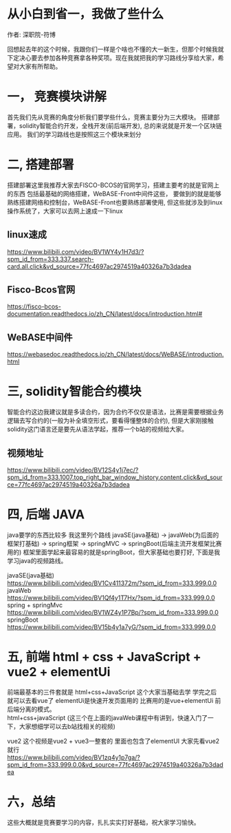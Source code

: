 # 从小白到省一，我做了些什么
作者: 深职院-符博

回想起去年的这个时候，我跟你们一样是个啥也不懂的大一新生，但那个时候我就下定决心要去参加各种竞赛拿各种奖项。现在我就把我的学习路线分享给大家，希望对大家有所帮助。

# 一， 竞赛模块讲解
首先我们先从竞赛的角度分析我们要学些什么，竞赛主要分为三大模块。 搭建部署，solidity智能合约开发，全栈开发(前后端开发), 总的来说就是开发一个区块链应用。 我们的学习路线也是按照这三个模块来划分

# 二, 搭建部署
搭建部署这里我推荐大家去FISCO-BCOS的官网学习，搭建主要考的就是官网上的东西 包括最基础的网络搭建，WeBASE-Front中间件这些， 要做到的就是能够熟练搭建网络和控制台，WeBASE-Front也要熟练部署使用, 但这些就涉及到linux操作系统了，大家可以去网上速成一下linux<br>

## linux速成<br>
https://www.bilibili.com/video/BV1WY4y1H7d3/?spm_id_from=333.337.search-card.all.click&vd_source=77fc4697ac2974519a40326a7b3dadea<br>

## Fisco-Bcos官网<br>
https://fisco-bcos-documentation.readthedocs.io/zh_CN/latest/docs/introduction.html#<br>
## WeBASE中间件<br>
https://webasedoc.readthedocs.io/zh_CN/latest/docs/WeBASE/introduction.html

# 三, solidity智能合约模块
智能合约这边我建议就是多读合约，因为合约不仅仅是语法，比赛是需要根据业务逻辑去写合约的(一般为补全填空形式，要看得懂整体的合约), 但是大家刚接触solidity这门语言还是要先从语法学起，推荐一个b站的视频给大家。<br>
## 视频地址
https://www.bilibili.com/video/BV12S4y1j7ec/?spm_id_from=333.1007.top_right_bar_window_history.content.click&vd_source=77fc4697ac2974519a40326a7b3dadea

# 四, 后端 JAVA
java要学的东西比较多 我这里列个路线 javaSE(java基础) -> javaWeb(为后面的框架打基础) -> spring框架 -> springMVC -> springBoot(后端主流开发框架比赛用的) 框架里面学起来最容易的就是springBoot，但大家基础也要打好, 下面是我学习java的视频路线。

javaSE(java基础)<br>
https://www.bilibili.com/video/BV1Cv411372m/?spm_id_from=333.999.0.0<br>
javaWeb<br>
https://www.bilibili.com/video/BV1Qf4y1T7Hx/?spm_id_from=333.999.0.0<br>
spring + springMvc<br>
https://www.bilibili.com/video/BV1WZ4y1P7Bp/?spm_id_from=333.999.0.0<br>
springBoot<br>
https://www.bilibili.com/video/BV15b4y1a7yG/?spm_id_from=333.999.0.0

# 五, 前端 html + css + JavaScript + vue2 + elementUi
前端最基本的三件套就是 html+css+JavaScript 这个大家当基础去学 学完之后 就可以去看vue了 elementUi是快速开发页面用的 比赛用的是vue+elementUi 前后端分离的模式。<br>
html+css+javaScript (这三个在上面的javaWeb课程中有讲到，快速入门了一下，大家想细学可以去b站找相关的视频)<br>

vue2 这个视频是vue2 + vue3一整套的 里面也包含了elementUI 大家先看vue2就行<br>
https://www.bilibili.com/video/BV1zq4y1p7ga/?spm_id_from=333.999.0.0&vd_source=77fc4697ac2974519a40326a7b3dadea

# 六，总结
这些大概就是竞赛要学习的内容，扎扎实实打好基础，祝大家学习愉快。
